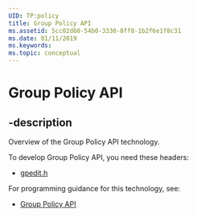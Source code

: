 ```yaml
---
UID: TP:policy
title: Group Policy API
ms.assetid: 5cc02d60-54b0-3330-8ff8-1b2f6e1f8c31
ms.date: 01/11/2019
ms.keywords: 
ms.topic: conceptual
---
```


# Group Policy API

## -description

Overview of the Group Policy API technology.

To develop Group Policy API, you need these headers:

 * [gpedit.h](../gpedit/index.md)

For programming guidance for this technology, see:
* [Group Policy API](/previous-versions/windows/desktop/policy/using-group-policy)

